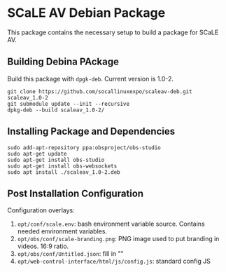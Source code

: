 # SCaLE AV Debian Package

This package contains the necessary setup to build a package for SCaLE AV.

## Building Debina PAckage

Build this package with `dpgk-deb`.  Current version is 1.0-2.

```
git clone https://github.com/socallinuxexpo/scaleav-deb.git scaleav_1.0-2 
git submodule update --init --recursive
dpkg-deb --build scaleav_1.0-2/
```

## Installing Package and Dependencies

```
sudo add-apt-repository ppa:obsproject/obs-studio
sudo apt-get update
sudo apt-get install obs-studio
sudo apt-get install obs-websockets
sudo apt install ./scaleav_1.0-2.deb
```

## Post Installation Configuration

Configuration overlays:

1. `opt/conf/scale.env`: bash environment variable source. Contains needed environment variables.
2. `opt/obs/conf/scale-branding.png`: PNG image used to put branding in videos. 16:9 ratio.
3. `opt/obs/conf/Untitled.json`: fill in "<INSERT-CAMERA-FEED-URL>"
4. `opt/web-control-interface/html/js/config.js`: standard config JS


